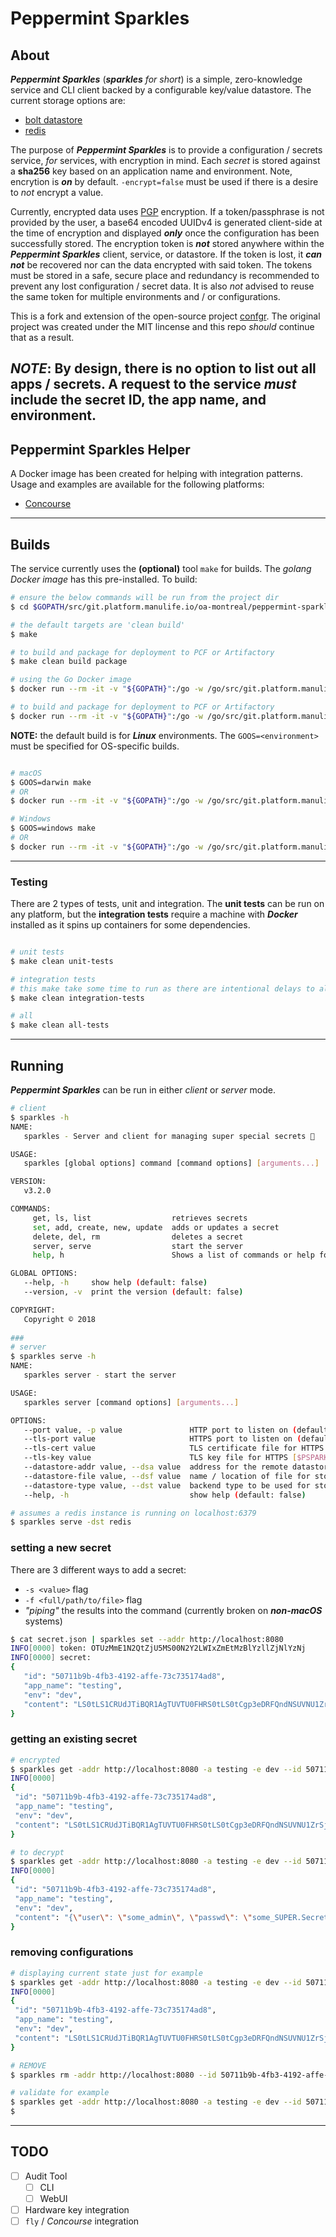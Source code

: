 # Peppermint Sparkles

## About

**_Peppermint Sparkles_** (_**sparkles** for short_) is a simple, zero-knowledge service and CLI client backed by a configurable key/value datastore. The current storage options are:

* [bolt datastore](https://github.com/boltdb/bolt)
* [redis](https://redis.io/)

The purpose of **_Peppermint Sparkles_** is to provide a configuration / secrets service, _for_ services, with encryption in mind. Each _secret_ is stored against a **sha256** key based on an application name and environment. Note, encrytion is **_on_** by default. `-encrypt=false` must be used if there is a desire to _not_ encrypt a value.

Currently, encrypted data uses [PGP](http://www.pgpi.org/doc/pgpintro/) encryption. If a token/passphrase is not provided by the user, a base64 encoded UUIDv4 is generated client-side at the time of encryption and displayed **_only_** once the configuration has been successfully stored.  The encryption token is **_not_** stored anywhere within the **_Peppermint Sparkles_** client, service, or datastore. If the token is lost, it **_can not_** be recovered nor can the data encrypted with said token. The tokens must be stored in a safe, secure place and redundancy is recommended to prevent any lost configuration / secret data. It is also _not_ advised to reuse the same token for multiple environments and / or configurations.

This is a fork and extension of the open-source project [confgr](https://github.com/elliottpolk/confgr). The original project was created under the MIT lincense and this repo _should_ continue that as a result.

**_NOTE_**: By design, there is no option to list out all apps / secrets. A request to the service **_must_** include the secret ID, the app name, and environment.
---

## Peppermint Sparkles Helper

A Docker image has been created for helping with integration patterns. Usage and examples are available for the following platforms:

* [Concourse](ci/README.md)

---

## Builds
The service currently uses the **(optional)** tool ```make``` for builds. The _golang Docker image_ has this pre-installed. To build:

```bash
# ensure the below commands will be run from the project dir
$ cd $GOPATH/src/git.platform.manulife.io/oa-montreal/peppermint-sparkles

# the default targets are 'clean build'
$ make

# to build and package for deployment to PCF or Artifactory
$ make clean build package

# using the Go Docker image
$ docker run --rm -it -v "${GOPATH}":/go -w /go/src/git.platform.manulife.io/oa-montreal/${PWD##*/} golang:latest /bin/sh -c 'make'

# to build and package for deployment to PCF or Artifactory
$ docker run --rm -it -v "${GOPATH}":/go -w /go/src/git.platform.manulife.io/oa-montreal/${PWD##*/} golang:latest /bin/sh -c 'make clean build package'

```

**NOTE:** the default build is for **_Linux_** environments. The ```GOOS=<environment>``` must be specified for OS-specific builds.

```bash

# macOS
$ GOOS=darwin make
# OR
$ docker run --rm -it -v "${GOPATH}":/go -w /go/src/git.platform.manulife.io/oa-montreal/${PWD##*/} golang:latest /bin/sh -c 'GOOS=darwin make'

# Windows
$ GOOS=windows make
# OR
$ docker run --rm -it -v "${GOPATH}":/go -w /go/src/git.platform.manulife.io/oa-montreal/${PWD##*/} golang:latest /bin/sh -c 'GOOS=windows make'
```

---

### Testing

There are 2 types of tests, unit and integration. The **unit tests** can be run on any platform, but the **integration tests** require a machine with **_Docker_** installed as it spins up containers for some dependencies.

```bash

# unit tests
$ make clean unit-tests

# integration tests
# this make take some time to run as there are intentional delays to allow for containers to boot, though longer than 10 mins would be too long a run time
$ make clean integration-tests

# all
$ make clean all-tests
```

---

## Running

**_Peppermint Sparkles_** can be run in either _client_ or _server_ mode.

```bash
# client
$ sparkles -h
NAME:
   sparkles - Server and client for managing super special secrets 🦄

USAGE:
   sparkles [global options] command [command options] [arguments...]

VERSION:
   v3.2.0

COMMANDS:
     get, ls, list                  retrieves secrets
     set, add, create, new, update  adds or updates a secret
     delete, del, rm                deletes a secret
     server, serve                  start the server
     help, h                        Shows a list of commands or help for one command

GLOBAL OPTIONS:
   --help, -h     show help (default: false)
   --version, -v  print the version (default: false)

COPYRIGHT:
   Copyright © 2018
      
###
# server
$ sparkles serve -h
NAME:
   sparkles server - start the server

USAGE:
   sparkles server [command options] [arguments...]

OPTIONS:
   --port value, -p value               HTTP port to listen on (default: "8080") [$PSPARKLES_HTTP_PORT]
   --tls-port value                     HTTPS port to listen on (default: "8443") [$PSPARKLES_HTTPS_PORT]
   --tls-cert value                     TLS certificate file for HTTPS [$PSPARKLES_TLS_CERT]
   --tls-key value                      TLS key file for HTTPS [$PSPARKLES_TLS_KEY]
   --datastore-addr value, --dsa value  address for the remote datastore (default: "localhost:6379") [$PSPARKLES_DS_ADDR]
   --datastore-file value, --dsf value  name / location of file for storing secrets (default: "/var/lib/peppermint-sparkles/psparkles.db") [$PSPARKLES_DS_FILE]
   --datastore-type value, --dst value  backend type to be used for storage (default: "file") [$PSPARKLES_DS_TYPE]
   --help, -h                           show help (default: false)

# assumes a redis instance is running on localhost:6379
$ sparkles serve -dst redis
```

### setting a new secret
There are 3 different ways to add a secret:

* `-s <value>` flag
* `-f <full/path/to/file>` flag
* _"piping"_ the results into the command (currently broken on **_non-macOS_** systems)

```bash
$ cat secret.json | sparkles set --addr http://localhost:8080
INFO[0000] token: OTUzMmE1N2QtZjU5MS00N2Y2LWIxZmEtMzBlYzllZjNlYzNj
INFO[0000] secret:
{
   "id": "50711b9b-4fb3-4192-affe-73c735174ad8",
   "app_name": "testing",
   "env": "dev",
   "content": "LS0tLS1CRUdJTiBQR1AgTUVTU0FHRS0tLS0tCgp3eDRFQndNSUVNU1ZrSjBqMlZ4Z3NINzI0U01ZekE4OUdLbGVUMDMzaGZyUzRBSGtQNkZhcjJYbWEvbnYzWnlNCkVKbmNyT0drcitBcTRPZmhxbC9nYytJYlJRV3k0S2JsOEhSRjVSdUhyb1prN0dPMlcvcTJ4U3FELzNEZWxLZ0wKeEJ6V1hDWjVKSWpnU2VUQTcwNEE3eTNFbVhrWXNLWXlhUUJDNEtMajhCekZMN1Y1a2NIZ24rRTdEdUNnNEhuZwpST1NLVFBIU3NiUXpYeWRYeUxwWU9vWFc0cG0wM1IzaE1UWUEKPUZLVUwKLS0tLS1FTkQgUEdQIE1FU1NBR0UtLS0tLQ=="
}
```

### getting an existing secret

```bash
# encrypted
$ sparkles get -addr http://localhost:8080 -a testing -e dev --id 50711b9b-4fb3-4192-affe-73c735174ad8
INFO[0000]
{
 "id": "50711b9b-4fb3-4192-affe-73c735174ad8",
 "app_name": "testing",
 "env": "dev",
 "content": "LS0tLS1CRUdJTiBQR1AgTUVTU0FHRS0tLS0tCgp3eDRFQndNSUVNU1ZrSjBqMlZ4Z3NINzI0U01ZekE4OUdLbGVUMDMzaGZyUzRBSGtQNkZhcjJYbWEvbnYzWnlNCkVKbmNyT0drcitBcTRPZmhxbC9nYytJYlJRV3k0S2JsOEhSRjVSdUhyb1prN0dPMlcvcTJ4U3FELzNEZWxLZ0wKeEJ6V1hDWjVKSWpnU2VUQTcwNEE3eTNFbVhrWXNLWXlhUUJDNEtMajhCekZMN1Y1a2NIZ24rRTdEdUNnNEhuZwpST1NLVFBIU3NiUXpYeWRYeUxwWU9vWFc0cG0wM1IzaE1UWUEKPUZLVUwKLS0tLS1FTkQgUEdQIE1FU1NBR0UtLS0tLQ=="
}

# to decrypt
$ sparkles get -addr http://localhost:8080 -a testing -e dev --id 50711b9b-4fb3-4192-affe-73c735174ad8 --decrypt -t OTUzMmE1N2QtZjU5MS00N2Y2LWIxZmEtMzBlYzllZjNlYzNj
INFO[0000]
{
 "id": "50711b9b-4fb3-4192-affe-73c735174ad8",
 "app_name": "testing",
 "env": "dev",
 "content": "{\"user\": \"some_admin\", \"passwd\": \"some_SUPER.Secret#Value\"}"
}
```

### removing configurations

```bash
# displaying current state just for example
$ sparkles get -addr http://localhost:8080 -a testing -e dev --id 50711b9b-4fb3-4192-affe-73c735174ad8
INFO[0000]
{
 "id": "50711b9b-4fb3-4192-affe-73c735174ad8",
 "app_name": "testing",
 "env": "dev",
 "content": "LS0tLS1CRUdJTiBQR1AgTUVTU0FHRS0tLS0tCgp3eDRFQndNSUVNU1ZrSjBqMlZ4Z3NINzI0U01ZekE4OUdLbGVUMDMzaGZyUzRBSGtQNkZhcjJYbWEvbnYzWnlNCkVKbmNyT0drcitBcTRPZmhxbC9nYytJYlJRV3k0S2JsOEhSRjVSdUhyb1prN0dPMlcvcTJ4U3FELzNEZWxLZ0wKeEJ6V1hDWjVKSWpnU2VUQTcwNEE3eTNFbVhrWXNLWXlhUUJDNEtMajhCekZMN1Y1a2NIZ24rRTdEdUNnNEhuZwpST1NLVFBIU3NiUXpYeWRYeUxwWU9vWFc0cG0wM1IzaE1UWUEKPUZLVUwKLS0tLS1FTkQgUEdQIE1FU1NBR0UtLS0tLQ=="
}

# REMOVE
$ sparkles rm -addr http://localhost:8080 --id 50711b9b-4fb3-4192-affe-73c735174ad8

# validate for example
$ sparkles get -addr http://localhost:8080 -a testing -e dev --id 50711b9b-4fb3-4192-affe-73c735174ad8
$

```

---

## TODO

- [ ] Audit Tool
    - [ ] CLI
    - [ ] WebUI
- [ ] Hardware key integration
- [ ] `fly` / _Concourse_ integration
